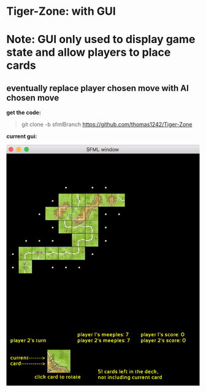 # Tiger-Zone: with GUI
# Note: GUI only used to display game state and allow players to place cards
## eventually replace player chosen move with AI chosen move


**get the code:**

> git clone -b sfmlBranch https://github.com/thomas1242/Tiger-Zone


**current gui:**



 ![alt tag](images/gui_img_01.png)

